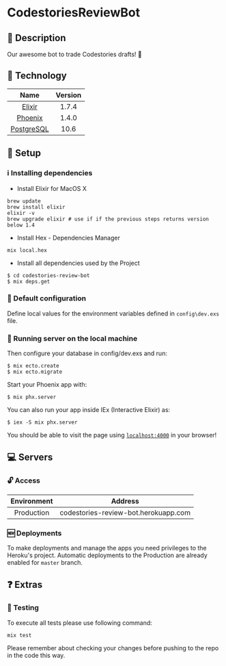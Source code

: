 # CodestoriesReviewBot

## :notebook: Description

Our awesome bot to trade Codestories drafts! 🚀

## :closed_lock_with_key: Technology

| Name |  Version |
| :--: | :---: |
| [Elixir](https://elixir-lang.org/) | 1.7.4 |
| [Phoenix](https://phoenixframework.org/) | 1.4.0 |
| [PostgreSQL](http://www.postgresql.org/) | 10.6 |

## :hammer: Setup

### :information_source: Installing dependencies

* Install Elixir for MacOS X

```
brew update
brew install elixir
elixir -v
brew upgrade elixir # use if if the previous steps returns version below 1.4
```

* Install Hex - Dependencies Manager

```
mix local.hex
```

* Install all dependencies used by the Project

```
$ cd codestories-review-bot
$ mix deps.get
```

### :pencil: Default configuration

Define local values for the environment variables defined in `config\dev.exs` file.

### :rocket: Running server on the local machine

Then configure your database in config/dev.exs and run:

```
$ mix ecto.create
$ mix ecto.migrate
```

Start your Phoenix app with:

```
$ mix phx.server
```

You can also run your app inside IEx (Interactive Elixir) as:

```
$ iex -S mix phx.server
```

You should be able to visit the page using [`localhost:4000`](http://localhost:4000) in your browser!

## :computer: Servers

### :unlock: Access

| Environment | Address |
| :--: | :---: |
| Production | codestories-review-bot.herokuapp.com |

### :new: Deployments

To make deployments and manage the apps you need privileges to the Heroku's project.
Automatic deployments to the Production are already enabled for `master` branch.

## :question: Extras

### :vertical_traffic_light: Testing

To execute all tests please use following command:

```
mix test
```

Please remember about checking your changes before pushing to the repo in the code this way.
